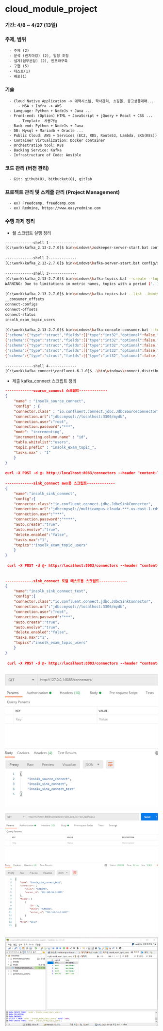 
  # cloud_module_project

  ### 기간: 4/8 ~ 4/27 (13일)
  ### 주제, 범위
      - 주제 (2)
      - 분석 (벤치마킹) (2), 일정 조정
      - 설계(업무분담) (2), 인프라구축
      - 구현 (5)
      - 테스트(1) 
      - 배포(1)
  ### 기술
      - Cloud Native Application -> 예약시스템, 학사관리, 쇼핑몰, 중고상품매매... 
          - MSA + Infra -> AWS 
      - Language: Python + NodeJs + Java ... 
      - Front-end: (Option) HTML + JavaScript + jQuery + React + CSS ...
          - Template  사용가능 
      - Back-end: Python + NodeJs + Java
      - DB: Mysql + Mariadb + Oracle ... 
      - Public Cloud: AWS + Services (EC2, RDS, Route53, Lambda, EKS(K8s))
      - Container Virtualization: Docker container 
      - Orchestration tool: K8s
      - Backing Service: Kafka 
      - Infrastructure of Code: Ansible 
  ### 코드 관리 (버전 관리)    
      - Git: github(O), bitbucket(O), gitlab
  ### 프로젝트 관리 및 스케줄 관리 (Project Management)
      - ex) Freedcamp, freedcamp.com 
      - ex) Redmine, https://www.easyredmine.com



### 수행 과제 정리

- 쉘 스크립트 실행 정리

```bash
-------------shell 1-------------
[C:\work\kafka_2.13-2.7.0]$ bin\windows\zookeeper-server-start.bat config/zookeeper.properties

-------------shell 2-------------
[C:\work\kafka_2.13-2.7.0]$ bin\windows\kafka-server-start.bat config/server.properties

-------------shell 3-------------
[C:\work\kafka_2.13-2.7.0]$ bin\windows\kafka-topics.bat --create --topic insolk_exam_topic_users --bootstrap-server localhost:9092
WARNING: Due to limitations in metric names, topics with a period ('.') or underscore ('_') could collide. To avoid issues it is best to use either, but not both.Created topic insolk_exam_topic_users.

[C:\work\kafka_2.13-2.7.0]$ bin\windows\kafka-topics.bat --list --bootstrap-server localhost:9092
__consumer_offsets
connect-configs
connect-offsets
connect-status
insolk_exam_topic_users

[C:\work\kafka_2.13-2.7.0]$ bin\windows\kafka-console-consumer.bat --topic insolk_exam_topic_users --from-beginning --bootstrap-server localhost:9092
{"schema":{"type":"struct","fields":[{"type":"int32","optional":false,"field":"id"},{"type":"string","optional":false,"field":"user_id"},{"type":"string","optional":false,"field":"name"}],"optional":false,"name":"users"},"payload":{"id":1,"user_id":"test1","name":"test Admin1"}}
{"schema":{"type":"struct","fields":[{"type":"int32","optional":false,"field":"id"},{"type":"string","optional":false,"field":"user_id"},{"type":"string","optional":false,"field":"name"}],"optional":false,"name":"users"},"payload":{"id":2,"user_id":"test2","name":"test Admin2"}}
{"schema":{"type":"struct","fields":[{"type":"int32","optional":false,"field":"id"},{"type":"string","optional":false,"field":"user_id"},{"type":"string","optional":false,"field":"name"}],"optional":false,"name":"users"},"payload":{"id":3,"user_id":"test1","name":"test Admin1"}}
{"schema":{"type":"struct","fields":[{"type":"int32","optional":false,"field":"id"},{"type":"string","optional":false,"field":"user_id"},{"type":"string","optional":false,"field":"name"}],"optional":false,"name":"users"},"payload":{"id":4,"user_id":"test3","name":"test Admin3"}}
{"schema":{"type":"struct","fields":[{"type":"int32","optional":false,"field":"id"},{"type":"string","optional":false,"field":"user_id"},{"type":"string","optional":false,"field":"name"}],"optional":false,"name":"users"},"payload":{"id":5,"user_id":"test123","name":"test111333"}}

-------------shell 4-------------
[C:\work\kafka_connect\confluent-6.1.0]$ .\bin\windows\connect-distributed.bat .\etc\kafka\connect-distributed.properties
```

- 제출 kafka_connect 스크립트 정리

```json
-------------source_connect 스크립트-------------
{
    "name" : "insolk_source_connect",
    "config" : {
    "connector.class" : "io.confluent.connect.jdbc.JdbcSourceConnector",
    "connection.url":"jdbc:mysql://localhost:3306/mydb",
    "connection.user":"root",
    "connection.password":"***",
    "mode": "incrementing",
    "incrementing.column.name" : "id",
    "table.whitelist":"users",
    "topic.prefix" : "insolk_exam_topic_",
    "tasks.max" : "1"
    }
}

curl -X POST -d @- http://localhost:8083/connectors --header "content-Type:application/json"

-------------sink_connect aws용 스크립트-------------
{
    "name":"insolk_sink_connect",
    "config":{
    "connector.class":"io.confluent.connect.jdbc.JdbcSinkConnector",
    "connection.url":"jdbc:mysql://multicampus-clouda.***.us-east-1.rds.amazonaws.com:3306/mydb",
    "connection.user":"***",
    "connection.password":"****",
    "auto.create":"true",
    "auto.evolve":"true",
    "delete.enabled":"false",
    "tasks.max":"1",
    "topics":"insolk_exam_topic_users"
    }
}

 curl -X POST -d @- http://localhost:8083/connectors --header "content-Type:application/json"


-------------sink_connect 로컬 테스트용 스크립트-------------
{
    "name":"insolk_sink_connect_test",
    "config":{
    "connector.class":"io.confluent.connect.jdbc.JdbcSinkConnector",
    "connection.url":"jdbc:mysql://localhost:3306/mydb",
    "connection.user":"root",
    "connection.password":"***",
    "auto.create":"true",
    "auto.evolve":"true",
    "delete.enabled":"false",
    "tasks.max":"1",
    "topics":"insolk_exam_topic_users"
    }
}

 curl -X POST -d @- http://localhost:8083/connectors --header "content-Type:application/json"
```

![image-20210408184520332](img.assets/image-20210408184520332.png)

![image-20210408184920179](img.assets/image-20210408184920179.png)

![image-20210408184744414](img.assets/image-20210408184744414.png)
